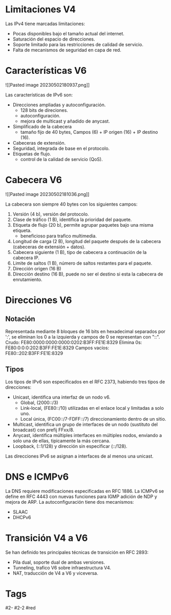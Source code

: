 # Limitaciones V4
Las IPv4 tiene marcadas limitaciones:
- Pocas disponibles bajo el tamaño actual del internet.
- Saturación del espacio de direcciones.
- Soporte limitado para las restricciones de calidad de servicio.
- Falta de mecanismos de seguridad en capa de red.

# Características V6

![[Pasted image 20230502180937.png]]

Las características de IPv6 son:
- Direcciones ampliadas y autoconfiguración.
	- 128 bits de direciones.
	- autoconfiguración.
	- mejora de multicast y añadido de anycast.
- Simplificado de la cabecera
	- tamaño fijo de 40 bytes, Campos (6) + IP origen (16) + IP destino (16).
- Cabeceras de extensión.
- Seguridad, integrada de base en el protocolo.
- Etiquetas de flujo.
	- control de la calidad de servicio (QoS).

# Cabecera V6

![[Pasted image 20230502181036.png]]

La cabecera son siempre 40 bytes con los siguientes campos:
1. Versión (4 b), versión del protocolo.
2. Clase de tráfico (1 B), identifica la prioridad del paquete.
3. Etiqueta de flujo (20 b), permite agrupar paquetes bajo una misma etiqueta.
	- beneficioso para trafico multimedia.
4. Longitud de carga (2 B), longitud del paquete después de la cabecera (cabeceras de extensión + datos).
5. Cabecera siguiente (1 B), tipo de cabecera a continuación de la cabecera IP.
6. Limite de saltos (1 B), número de saltos restantes para el paquete.
7. Dirección origen (16 B)
8. Dirección destino (16 B), puede no ser el destino si esta la cabecera de enrutamiento.

# Direcciones V6
## Notación
Representada mediante 8 bloques de 16 bits en hexadecimal separados por ':', se eliminan los 0 a la izquierda y campos de 0 se representan con "::".
Crudo: FE80:0000:0000:0000:0202:B3FF:FE1E:8329
Elimina 0s: FE80:0:0:0:202:B3FF:FE1E:8329
Campos vacíos: FE80::202:B3FF:FE1E:8329
## Tipos
Los tipos de IPv6 son especificados en el RFC 2373, habiendo tres tipos de direcciones:
- Unicast, identifica una interfaz de un nodo v6.
	- Global, (2000::/3)
	- Link-local, (FE80::/10) utilizadas en el enlace local y limitadas a solo uno.
	- Local única, (FC00::/7-FDFF::/7) direccionamiento dentro de un sitio.
- Multicast, identifica un grupo de interfaces de un nodo (sustituto del broadcast) con prefij FFxx/8.
- Anycast, identifica múltiples interfaces en múltiples nodos, enviando a solo una de ellas, tipicamente la más cercana.
- Loopback, (::1/128) y dirección sin especificar (::/128).

Las direcciones IPv6 se asignan a interfaces de al menos una unicast.
# DNS e ICMPv6
La DNS requiere modificaciones especificadas en RFC 1886.
La ICMPv6 se define en RFC 4443 con nuevas funciones para IGMP adición de NDP y mejora de ARP.
La autoconfiguración tiene dos mecanismos:
- SLAAC
- DHCPv6

# Transición V4 a V6
Se han definido tes principales técnicas de transición en RFC 2893:
- Pila dual, soporte dual de ambas versiones.
- Tunneling, trafico V6 sobre infraestructura V4.
- NAT, traducción de V4 a V6 y viceversa.

# Tags
#2- 
#2-2 
#red 